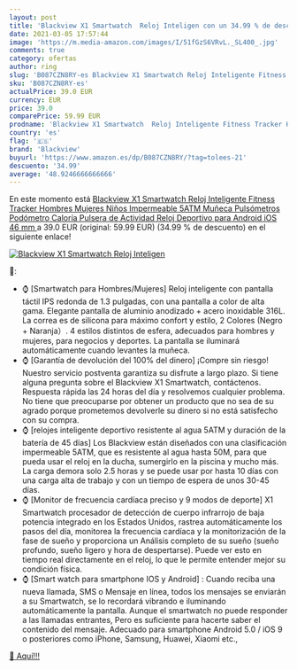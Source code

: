 ```yaml
---
layout: post
title: 'Blackview X1 Smartwatch  Reloj Inteligen con un 34.99 % de descuento'
date: 2021-03-05 17:57:44
image: 'https://m.media-amazon.com/images/I/51fGzS6VRvL._SL400_.jpg'
comments: true
category: ofertas
author: ring
slug: 'B087CZN8RY-es Blackview X1 Smartwatch Reloj Inteligente Fitness Tracker...'
sku: 'B087CZN8RY-es'
actualPrice: 39.0 EUR
currency: EUR
price: 39.0
comparePrice: 59.99 EUR
prodname: 'Blackview X1 Smartwatch  Reloj Inteligente Fitness Tracker Hombres Mujeres Niños Impermeable 5ATM Muñeca Pulsómetros Podómetro Caloría Pulsera de Actividad Reloj Deportivo para Android iOS  46 mm '
country: 'es'
flag: '🇪🇸'
brand: 'Blackview'
buyurl: 'https://www.amazon.es/dp/B087CZN8RY/?tag=tolees-21'
descuento: '34.99'
average: '48.9246666666666'
---
```


En este momento está [Blackview X1 Smartwatch  Reloj Inteligente Fitness Tracker Hombres Mujeres Niños Impermeable 5ATM Muñeca Pulsómetros Podómetro Caloría Pulsera de Actividad Reloj Deportivo para Android iOS  46 mm ](https://www.amazon.es/dp/B087CZN8RY/?tag=tolees-21) a 39.0 EUR (original: 59.99 EUR) (34.99 %  de descuento) en el siguiente enlace!

[![Blackview X1 Smartwatch  Reloj Inteligen](https://m.media-amazon.com/images/I/51fGzS6VRvL._SL400_.jpg)](https://www.amazon.es/dp/B087CZN8RY/?tag=tolees-21)

🔎:

- ⌚ [Smartwatch para Hombres/Mujeres] Reloj inteligente con pantalla táctil IPS redonda de 1.3 pulgadas, con una pantalla a color de alta gama. Elegante pantalla de aluminio anodizado + acero inoxidable 316L. La correa es de silicona para máximo confort y estilo, 2 Colores (Negro + Naranja）. 4 estilos distintos de esfera, adecuados para hombres y mujeres, para negocios y deportes. La pantalla se iluminará automáticamente cuando levantes la muñeca.
- ⌚ [Garantía de devolución del 100% del dinero] ¡Compre sin riesgo! Nuestro servicio postventa garantiza su disfrute a largo plazo. Si tiene alguna pregunta sobre el Blackview X1 Smartwatch, contáctenos. Respuesta rápida las 24 horas del día y resolvemos cualquier problema. No tiene que preocuparse por obtener un producto que no sea de su agrado porque prometemos devolverle su dinero si no está satisfecho con su compra.
- ⌚ [relojes inteligente deportivo resistente al agua 5ATM y duración de la batería de 45 días] Los Blackview están diseñados con una clasificación impermeable 5ATM, que es resistente al agua hasta 50M, para que pueda usar el reloj en la ducha, sumergirlo en la piscina y mucho más. La carga demora solo 2.5 horas y se puede usar por hasta 10 días con una carga alta de trabajo y con un tiempo de espera de unos 30-45 días.
- ⌚ [Monitor de frecuencia cardíaca preciso y 9 modos de deporte] X1 Smartwatch procesador de detección de cuerpo infrarrojo de baja potencia integrado en los Estados Unidos, rastrea automáticamente los pasos del día, monitorea la frecuencia cardíaca y la monitorización de la fase de sueño y proporciona un Análisis completo de su sueño (sueño profundo, sueño ligero y hora de despertarse). Puede ver esto en tiempo real directamente en el reloj, lo que le permite entender mejor su condición física.
- ⌚ [Smart watch para smartphone IOS y Android] : Cuando reciba una nueva llamada, SMS o Mensaje en línea, todos los mensajes se enviarán a su Smartwatch, se lo recordará vibrando e iluminando automáticamente la pantalla. Aunque el smartwatch no puede responder a las llamadas entrantes, Pero es suficiente para hacerte saber el contenido del mensaje. Adecuado para smartphone Android 5.0 / iOS 9 o posteriores como iPhone, Samsung, Huawei, Xiaomi etc.,

[🛒 Aquí!!!](https://www.amazon.es/dp/B087CZN8RY/?tag=tolees-21)

